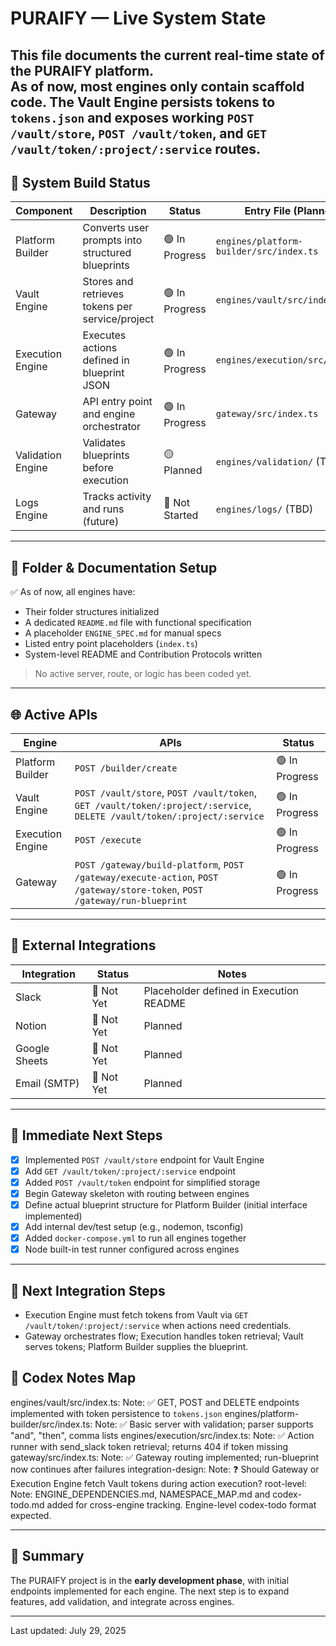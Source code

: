 # PURAIFY — Live System State

This file documents the current **real-time** state of the PURAIFY platform.  
As of now, most engines only contain scaffold code. The Vault Engine persists tokens to `tokens.json` and exposes working `POST /vault/store`, `POST /vault/token`, and `GET /vault/token/:project/:service` routes.
---

## 🧱 System Build Status

| Component           | Description                                  | Status       | Entry File (Planned)              |
|---------------------|----------------------------------------------|--------------|-----------------------------------|
| Platform Builder    | Converts user prompts into structured blueprints | 🟢 In Progress | `engines/platform-builder/src/index.ts` |
| Vault Engine        | Stores and retrieves tokens per service/project | 🟢 In Progress | `engines/vault/src/index.ts`      |
| Execution Engine    | Executes actions defined in blueprint JSON     | 🟢 In Progress | `engines/execution/src/index.ts`  |
| Gateway             | API entry point and engine orchestrator        | 🟢 In Progress | `gateway/src/index.ts`            |
| Validation Engine   | Validates blueprints before execution          | 🟡 Planned     | `engines/validation/` (TBD)       |
| Logs Engine         | Tracks activity and runs (future)              | 🔲 Not Started | `engines/logs/` (TBD)             |

---

## 📂 Folder & Documentation Setup

✅ As of now, all engines have:
- Their folder structures initialized
- A dedicated `README.md` file with functional specification
- A placeholder `ENGINE_SPEC.md` for manual specs
- Listed entry point placeholders (`index.ts`)
- System-level README and Contribution Protocols written

> No active server, route, or logic has been coded yet.

---

## 🌐 Active APIs

| Engine            | APIs            | Status       |
|-------------------|------------------|--------------|
| Platform Builder  | `POST /builder/create` | 🟢 In Progress |
| Vault Engine      | `POST /vault/store`, `POST /vault/token`, `GET /vault/token/:project/:service`, `DELETE /vault/token/:project/:service` | 🟢 In Progress |
| Execution Engine  | `POST /execute` | 🟢 In Progress |
| Gateway           | `POST /gateway/build-platform`, `POST /gateway/execute-action`, `POST /gateway/store-token`, `POST /gateway/run-blueprint` | 🟢 In Progress |

---

## 🔌 External Integrations

| Integration    | Status     | Notes |
|----------------|------------|-------|
| Slack          | 🔲 Not Yet | Placeholder defined in Execution README |
| Notion         | 🔲 Not Yet | Planned |
| Google Sheets  | 🔲 Not Yet | Planned |
| Email (SMTP)   | 🔲 Not Yet | Planned |

---

## 🚧 Immediate Next Steps

- [x] Implemented `POST /vault/store` endpoint for Vault Engine
- [x] Add `GET /vault/token/:project/:service` endpoint
- [x] Added `POST /vault/token` endpoint for simplified storage
- [x] Begin Gateway skeleton with routing between engines
- [x] Define actual blueprint structure for Platform Builder (initial interface implemented)
- [x] Add internal dev/test setup (e.g., nodemon, tsconfig)
- [x] Added `docker-compose.yml` to run all engines together
- [x] Node built-in test runner configured across engines

---
## 🔄 Next Integration Steps

- Execution Engine must fetch tokens from Vault via `GET /vault/token/:project/:service` when actions need credentials.
- Gateway orchestrates flow; Execution handles token retrieval; Vault serves tokens; Platform Builder supplies the blueprint.


## 🧠 Codex Notes Map
engines/vault/src/index.ts:
  Note: ✅ GET, POST and DELETE endpoints implemented with token persistence to `tokens.json`
engines/platform-builder/src/index.ts:
  Note: ✅ Basic server with validation; parser supports "and", "then", comma lists
engines/execution/src/index.ts:
  Note: ✅ Action runner with send_slack token retrieval; returns 404 if token missing
gateway/src/index.ts:
  Note: ✅ Gateway routing implemented; run-blueprint now continues after failures
integration-design:
  Note: ❓ Should Gateway or Execution Engine fetch Vault tokens during action execution?
root-level:
  Note: ENGINE_DEPENDENCIES.md, NAMESPACE_MAP.md and codex-todo.md added for cross-engine tracking. Engine-level codex-todo format expected.

---

## 🧭 Summary

The PURAIFY project is in the **early development phase**, with initial endpoints implemented for each engine.
The next step is to expand features, add validation, and integrate across engines.

---

Last updated: July 29, 2025
